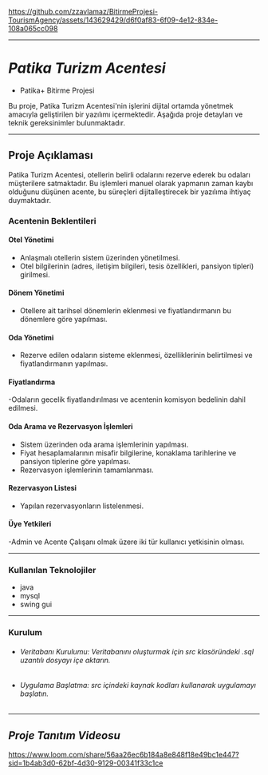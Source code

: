 https://github.com/zzavlamaz/BitirmeProjesi-TourismAgency/assets/143629429/d6f0af83-6f09-4e12-834e-108a065cc098


--------------------------------------------------------------------------------------------------------------------------------------------
# *Patika Turizm Acentesi*<br/>
- Patika+ Bitirme Projesi

Bu proje, Patika Turizm Acentesi'nin işlerini dijital ortamda yönetmek amacıyla geliştirilen bir yazılımı içermektedir. Aşağıda proje detayları ve teknik gereksinimler bulunmaktadır.

--------------------------------------------------------------------------------------------------------------------------------------------
## Proje Açıklaması
Patika Turizm Acentesi, otellerin belirli odalarını rezerve ederek bu odaları müşterilere satmaktadır. Bu işlemleri manuel olarak yapmanın zaman kaybı olduğunu düşünen acente, bu süreçleri dijitalleştirecek bir yazılıma ihtiyaç duymaktadır.

### Acentenin Beklentileri
#### Otel Yönetimi
- Anlaşmalı otellerin sistem üzerinden yönetilmesi.
- Otel bilgilerinin (adres, iletişim bilgileri, tesis özellikleri, pansiyon tipleri) girilmesi.
#### Dönem Yönetimi
- Otellere ait tarihsel dönemlerin eklenmesi ve fiyatlandırmanın bu dönemlere göre yapılması.
#### Oda Yönetimi
- Rezerve edilen odaların sisteme eklenmesi, özelliklerinin belirtilmesi ve fiyatlandırmanın yapılması.
#### Fiyatlandırma
-Odaların gecelik fiyatlandırılması ve acentenin komisyon bedelinin dahil edilmesi.
#### Oda Arama ve Rezervasyon İşlemleri
- Sistem üzerinden oda arama işlemlerinin yapılması.
- Fiyat hesaplamalarının misafir bilgilerine, konaklama tarihlerine ve pansiyon tiplerine göre yapılması.
- Rezervasyon işlemlerinin tamamlanması.
#### Rezervasyon Listesi
- Yapılan rezervasyonların listelenmesi.
#### Üye Yetkileri
-Admin ve Acente Çalışanı olmak üzere iki tür kullanıcı yetkisinin olması.

--------------------------------------------------------------------------------------------------------------------------------------------
### Kullanılan Teknolojiler
- java
- mysql
- swing gui

------------------------------------------------------------------------------------------------------------------------------------------- 

### Kurulum
- ###### Veritabanı Kurulumu: Veritabanını oluşturmak için src klasöründeki .sql uzantılı dosyayı içe aktarın.
- ###### Uygulama Başlatma: src içindeki kaynak kodları kullanarak uygulamayı başlatın.

  

--------------------------------------------------------------------------------------------------------------------------------------------
## *Proje Tanıtım Videosu*
https://www.loom.com/share/56aa26ec6b184a8e848f18e49bc1e447?sid=1b4ab3d0-62bf-4d30-9129-00341f33c1ce




















